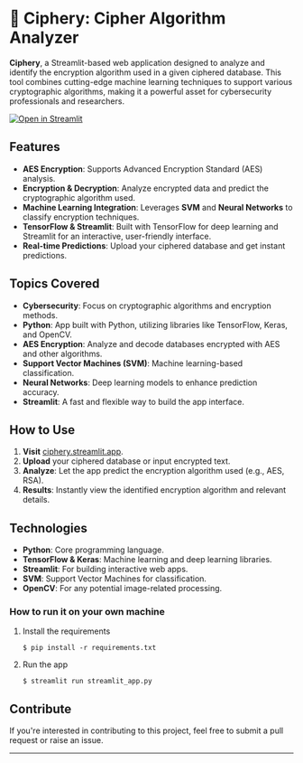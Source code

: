 # 📄 Ciphery: Cipher Algorithm Analyzer

**Ciphery**, a Streamlit-based web application designed to analyze and identify the encryption algorithm used in a given ciphered database. This tool combines cutting-edge machine learning techniques to support various cryptographic algorithms, making it a powerful asset for cybersecurity professionals and researchers.

[![Open in Streamlit](https://static.streamlit.io/badges/streamlit_badge_black_white.svg)](https://document-question-answering-template.streamlit.app/)

## Features

- **AES Encryption**: Supports Advanced Encryption Standard (AES) analysis.
- **Encryption & Decryption**: Analyze encrypted data and predict the cryptographic algorithm used.
- **Machine Learning Integration**: Leverages **SVM** and **Neural Networks** to classify encryption techniques.
- **TensorFlow & Streamlit**: Built with TensorFlow for deep learning and Streamlit for an interactive, user-friendly interface.
- **Real-time Predictions**: Upload your ciphered database and get instant predictions.

## Topics Covered

- **Cybersecurity**: Focus on cryptographic algorithms and encryption methods.
- **Python**: App built with Python, utilizing libraries like TensorFlow, Keras, and OpenCV.
- **AES Encryption**: Analyze and decode databases encrypted with AES and other algorithms.
- **Support Vector Machines (SVM)**: Machine learning-based classification.
- **Neural Networks**: Deep learning models to enhance prediction accuracy.
- **Streamlit**: A fast and flexible way to build the app interface.
  
## How to Use

1. **Visit** [ciphery.streamlit.app](https://ciphery.streamlit.app).
2. **Upload** your ciphered database or input encrypted text.
3. **Analyze**: Let the app predict the encryption algorithm used (e.g., AES, RSA).
4. **Results**: Instantly view the identified encryption algorithm and relevant details.

## Technologies

- **Python**: Core programming language.
- **TensorFlow & Keras**: Machine learning and deep learning libraries.
- **Streamlit**: For building interactive web apps.
- **SVM**: Support Vector Machines for classification.
- **OpenCV**: For any potential image-related processing.

### How to run it on your own machine

1. Install the requirements

   ```
   $ pip install -r requirements.txt
   ```

2. Run the app

   ```
   $ streamlit run streamlit_app.py
   ```
  
## Contribute

If you're interested in contributing to this project, feel free to submit a pull request or raise an issue.

---
